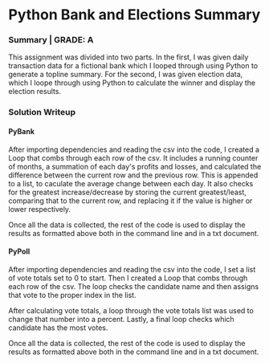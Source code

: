 # Python Bank and Elections Summary

### Summary | GRADE: A
This assignment was divided into two parts. In the first, I was given daily transaction data for a fictional bank which I looped through using Python to generate a topline summary. For the second, I was given election data, which I loope through using Python to calculate the winner and display the election results.

### Solution Writeup
#### PyBank
After importing dependencies and reading the csv into the code, I created a Loop that combs through each row of the csv. It includes a running counter of months, a summation of each day's profits and losses, and calculated the difference between the current row and the previous row. This is appended to a list, to caculate the average change between each day. It also checks for the greatest increase/decrease by storing the current greatest/least, comparing that to the current row, and replacing it if the value is higher or lower respectively. 

Once all the data is collected, the rest of the code is used to display the results as formatted above both in the command line and in a txt document.

#### PyPoll
After importing dependencies and reading the csv into the code, I set a list of vote totals set to 0 to start. Then I created a Loop that combs through each row of the csv. The loop checks the candidate name and then assigns that vote to the proper index in the list. 

After calculating vote totals, a loop through the vote totals list was used to change that number into a percent. Lastly, a final loop checks which candidate has the most votes. 

Once all the data is collected, the rest of the code is used to display the results as formatted above both in the command line and in a txt document.
